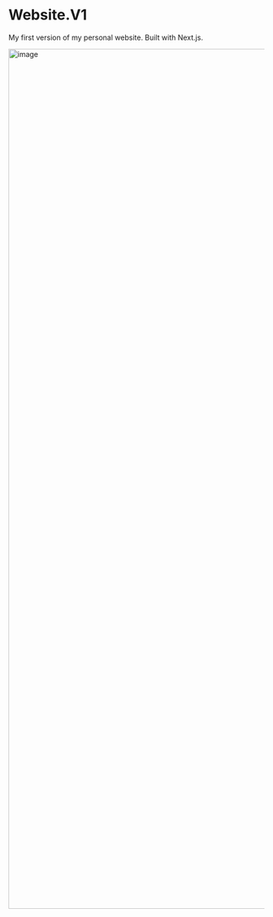 # Website.V1
My first version of my personal website. Built with Next.js.

<img width="1694" alt="image" src="https://github.com/user-attachments/assets/e6117500-c308-4baf-99a9-cdeb35b3916b">
